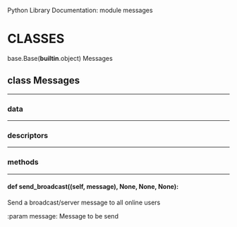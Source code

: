 Python Library Documentation: module messages
# __CLASSES__

base.Base(__builtin__.object)
    Messages

## class __Messages__
****************************************

### data
****************************************
### descriptors
****************************************
### methods
****************************************
#### def __send_broadcast__((self, message), None, None, None):

Send a broadcast/server message to all online users

:param message: Message to be send

